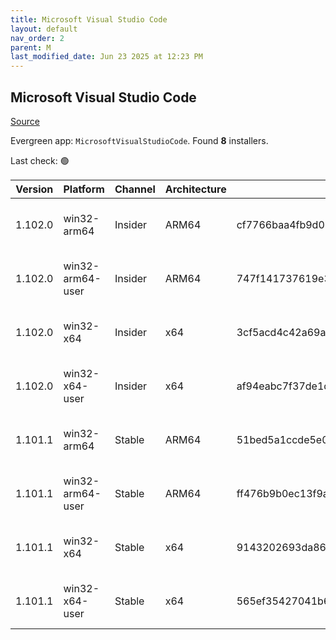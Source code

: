 ```yaml
---
title: Microsoft Visual Studio Code
layout: default
nav_order: 2
parent: M
last_modified_date: Jun 23 2025 at 12:23 PM
---
```


## Microsoft Visual Studio Code

[Source](https://code.visualstudio.com)

Evergreen app: `MicrosoftVisualStudioCode`. Found **8** installers.

Last check: 🟢

| Version | Platform         | Channel | Architecture | Sha256                                                           | URI                                                                                                                                                                                                                                                                                                              |
| ------- | ---------------- | ------- | ------------ | ---------------------------------------------------------------- | ---------------------------------------------------------------------------------------------------------------------------------------------------------------------------------------------------------------------------------------------------------------------------------------------------------------- |
| 1.102.0 | win32-arm64      | Insider | ARM64        | cf7766baa4fb9d08b28b598dc7fcc36fccd85dbb906b17047dd3dd9285d08faa | [https://vscode.download.prss.microsoft.com/dbazure/download/insider/33ea51e6852f55e950f74302a057f4c0bedf148d/VSCodeSetup-arm64-1.102.0-insider.exe](https://vscode.download.prss.microsoft.com/dbazure/download/insider/33ea51e6852f55e950f74302a057f4c0bedf148d/VSCodeSetup-arm64-1.102.0-insider.exe)         |
| 1.102.0 | win32-arm64-user | Insider | ARM64        | 747f141737619e392e5ce22708b01425685a97ee71ad5459b224a7f762101b3e | [https://vscode.download.prss.microsoft.com/dbazure/download/insider/33ea51e6852f55e950f74302a057f4c0bedf148d/VSCodeUserSetup-arm64-1.102.0-insider.exe](https://vscode.download.prss.microsoft.com/dbazure/download/insider/33ea51e6852f55e950f74302a057f4c0bedf148d/VSCodeUserSetup-arm64-1.102.0-insider.exe) |
| 1.102.0 | win32-x64        | Insider | x64          | 3cf5acd4c42a69adec671aef344d15e37170d786cc340053fbf8107fcec0775f | [https://vscode.download.prss.microsoft.com/dbazure/download/insider/33ea51e6852f55e950f74302a057f4c0bedf148d/VSCodeSetup-x64-1.102.0-insider.exe](https://vscode.download.prss.microsoft.com/dbazure/download/insider/33ea51e6852f55e950f74302a057f4c0bedf148d/VSCodeSetup-x64-1.102.0-insider.exe)             |
| 1.102.0 | win32-x64-user   | Insider | x64          | af94eabc7f37de1da9ba16a5a429246b868cc337162e1b8b2cfeb82410f1d9b3 | [https://vscode.download.prss.microsoft.com/dbazure/download/insider/33ea51e6852f55e950f74302a057f4c0bedf148d/VSCodeUserSetup-x64-1.102.0-insider.exe](https://vscode.download.prss.microsoft.com/dbazure/download/insider/33ea51e6852f55e950f74302a057f4c0bedf148d/VSCodeUserSetup-x64-1.102.0-insider.exe)     |
| 1.101.1 | win32-arm64      | Stable  | ARM64        | 51bed5a1ccde5e0af5e36ccb658100dd21cab8e39e51fbf222856eefa2d4a090 | [https://vscode.download.prss.microsoft.com/dbazure/download/stable/18e3a1ec544e6907be1e944a94c496e302073435/VSCodeSetup-arm64-1.101.1.exe](https://vscode.download.prss.microsoft.com/dbazure/download/stable/18e3a1ec544e6907be1e944a94c496e302073435/VSCodeSetup-arm64-1.101.1.exe)                           |
| 1.101.1 | win32-arm64-user | Stable  | ARM64        | ff476b9b0ec13f9a3bd22d80ad85e7cf8c3db91bfbc0d581be30ae3b58e42efd | [https://vscode.download.prss.microsoft.com/dbazure/download/stable/18e3a1ec544e6907be1e944a94c496e302073435/VSCodeUserSetup-arm64-1.101.1.exe](https://vscode.download.prss.microsoft.com/dbazure/download/stable/18e3a1ec544e6907be1e944a94c496e302073435/VSCodeUserSetup-arm64-1.101.1.exe)                   |
| 1.101.1 | win32-x64        | Stable  | x64          | 9143202693da86efa1e2457376b09eca5b906d63510a713b0891b03c8b92af22 | [https://vscode.download.prss.microsoft.com/dbazure/download/stable/18e3a1ec544e6907be1e944a94c496e302073435/VSCodeSetup-x64-1.101.1.exe](https://vscode.download.prss.microsoft.com/dbazure/download/stable/18e3a1ec544e6907be1e944a94c496e302073435/VSCodeSetup-x64-1.101.1.exe)                               |
| 1.101.1 | win32-x64-user   | Stable  | x64          | 565ef35427041b69921802079f814be9b3edcd054a05cd461706e9857d7909e4 | [https://vscode.download.prss.microsoft.com/dbazure/download/stable/18e3a1ec544e6907be1e944a94c496e302073435/VSCodeUserSetup-x64-1.101.1.exe](https://vscode.download.prss.microsoft.com/dbazure/download/stable/18e3a1ec544e6907be1e944a94c496e302073435/VSCodeUserSetup-x64-1.101.1.exe)                       |
